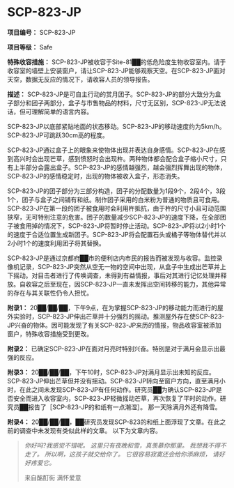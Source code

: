 # SCP-823-JP
**项目编号：** SCP-823-JP

**项目等级：** Safe

**特殊收容措施：** SCP-823-JP被收容于Site-81██的低危险度生物收容室内。请于收容室的墙壁上安装窗户，请让SCP-823-JP能够观察天空。在SCP-823-JP面对天空，数据无反应的情况下，请收容人员的领导报告。

**描述：** SCP-823-JP是可自主行动的赏月团子。SCP-823-JP的部分大致分为盒子部分和团子两部分，盒子与市售物品的材料，尺寸无区别，SCP-823-JP无法说话，但可理解简单的语言内容。

SCP-823-JP以底部紧贴地面的状态移动。SCP-823-JP的移动速度约为5km/h。SCP-823-JP可跳跃30cm高的程度。

SCP-823-JP通过盒子上的眼象来使物体出现并表达自身感情。SCP-823-JP在感到高兴时会出现芒草，感到愤怒时会出现杵。两种物体都会配合盒子缩小尺寸，只有上半部分会露出盒子。SCP-823-JP的感情越强烈，越会强烈挥舞出现的物体，SCP-823-JP的感情稳定时，出现的物体被收入盒子，形态消失。

SCP-823-JP的团子部分为三部分构造，团子的分配数量为1段9个，2段4个，3段1个，团子与盒子之间铺有和纸。制作团子采用的白米粉为普通的物质且可食用。SCP-823-JP在第一段的团子被食用时会利用杵抵抗，由于杵的尺寸小且可动范围狭窄，无可特别注意的危害。团子的数量减少SCP-823-JP的速度下降，在全部团子被食用掉的情况下，SCP-823-JP将暂时停止活动。SCP-823-JP将以2小时1个的速度于合适位置生成新团子。SCP-823-JP将会配置石头或橘子等物体替代并以2小时1个的速度利用团子将其替换。

SCP-823-JP是通过京都府██市的便利店内市民的报告而被发现与收容。监控录像机记录，SCP-823-JP突然从空无一物的空间中出现，从盒子中生成出芒草并上下摇动。对目击者进行了传唤调查，未得到有益情报，事后对其进行记忆处理并释放。自收容之后至现在，因SCP-823-JP一直未发挥出空间转移的能力，其他异常的存在与其关联性仍令人担忧。

**附录1：** 20██/██/██，下午9点，在为掌握SCP-823-JP的移动能力而进行的屋外实验时，SCP-823-JP伸出芒草并十分强烈的摇动。推测屋外存在使SCP-823-JP兴奋的物体。因可能发现了有关SCP-823-JP来历的情报，物品收容室被添加窗户，特殊收容措施受到更改。

**附录2：** 已确定SCP-823-JP在面对月亮时特别兴奋。特别是对于满月会显示出最强的反应。

**附录3：** 20██/██/██，下午10时，SCP-823-JP对满月显示出未知的反应。SCP-823-JP伸出芒草但并没有摇动。SCP-823-JP转向至窗户方向，直至满月小时，在此之间未发现SCP-823-JP有任何动作。研究员██为确认SCP-823-JP是否安全而进入收容室内，SCP-823-JP轻微摇动芒草，再次恢复了平时的动作。研究员██报告了［SCP-823-JP的和纸有一点潮湿］。
那一天除满月外还有降雪。

**附录4：** 20██/██/██，██研究员发现SCP-823的和纸上面浮现了文章。在此之前的调查中未发现有类似此样的文章。
以下为文章内容。


> *你好吗?我感觉不错呢。* 
*这里只有夜晚和雪，真羡慕你那里。* 
*我想我不得不走了。* 
*所以啊，这孩子就交给你了。* 
*它很容易寂寞还会给你添麻烦，* 
*请好好疼爱它。* 
> 
> 来自酩酊街 满怀爱意
> 

